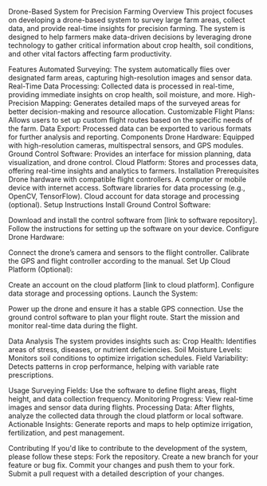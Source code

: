 Drone-Based System for Precision Farming
Overview
This project focuses on developing a drone-based system to survey large farm areas, collect data, and provide real-time insights for precision farming. The system is designed to help farmers make data-driven decisions by leveraging drone technology to gather critical information about crop health, soil conditions, and other vital factors affecting farm productivity.

Features
Automated Surveying: The system automatically flies over designated farm areas, capturing high-resolution images and sensor data.
Real-Time Data Processing: Collected data is processed in real-time, providing immediate insights on crop health, soil moisture, and more.
High-Precision Mapping: Generates detailed maps of the surveyed areas for better decision-making and resource allocation.
Customizable Flight Plans: Allows users to set up custom flight routes based on the specific needs of the farm.
Data Export: Processed data can be exported to various formats for further analysis and reporting.
Components
Drone Hardware: Equipped with high-resolution cameras, multispectral sensors, and GPS modules.
Ground Control Software: Provides an interface for mission planning, data visualization, and drone control.
Cloud Platform: Stores and processes data, offering real-time insights and analytics to farmers.
Installation
Prerequisites
Drone hardware with compatible flight controllers.
A computer or mobile device with internet access.
Software libraries for data processing (e.g., OpenCV, TensorFlow).
Cloud account for data storage and processing (optional).
Setup Instructions
Install Ground Control Software:

Download and install the control software from [link to software repository].
Follow the instructions for setting up the software on your device.
Configure Drone Hardware:

Connect the drone’s camera and sensors to the flight controller.
Calibrate the GPS and flight controller according to the manual.
Set Up Cloud Platform (Optional):

Create an account on the cloud platform [link to cloud platform].
Configure data storage and processing options.
Launch the System:

Power up the drone and ensure it has a stable GPS connection.
Use the ground control software to plan your flight route.
Start the mission and monitor real-time data during the flight.

Data Analysis
The system provides insights such as:
Crop Health: Identifies areas of stress, diseases, or nutrient deficiencies.
Soil Moisture Levels: Monitors soil conditions to optimize irrigation schedules.
Field Variability: Detects patterns in crop performance, helping with variable rate prescriptions.

Usage
Surveying Fields: Use the software to define flight areas, flight height, and data collection frequency.
Monitoring Progress: View real-time images and sensor data during flights.
Processing Data: After flights, analyze the collected data through the cloud platform or local software.
Actionable Insights: Generate reports and maps to help optimize irrigation, fertilization, and pest management.

Contributing
If you'd like to contribute to the development of the system, please follow these steps:
Fork the repository.
Create a new branch for your feature or bug fix.
Commit your changes and push them to your fork.
Submit a pull request with a detailed description of your changes.
